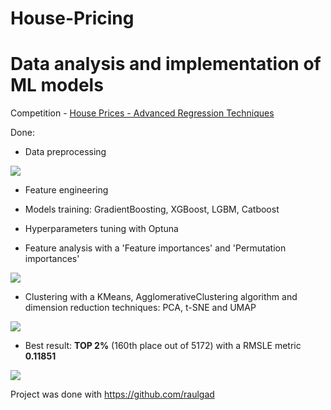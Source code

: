# House-Pricing

# Data analysis and implementation of ML models
Competition - [House Prices - Advanced Regression Techniques](https://www.kaggle.com/c/house-prices-advanced-regression-techniques/overview)

Done:
- Data preprocessing

<img src="static/target_distr.png"/>

- Feature engineering
- Models training: GradientBoosting, XGBoost, LGBM, Catboost
- Hyperparameters tuning with Optuna

- Feature analysis with a 'Feature importances' and 'Permutation importances'

<img src="static/corrmat.png"/>

- Clustering with a KMeans, AgglomerativeClustering algorithm and dimension reduction techniques: PCA, t-SNE and UMAP

<img src="static/cluster.png"/>

- Best result: __TOP 2%__ (160th place out of 5172) with a RMSLE metric __0.11851__

<img src="static/leaderboard.jpg"/>

Project was done with https://github.com/raulgad
